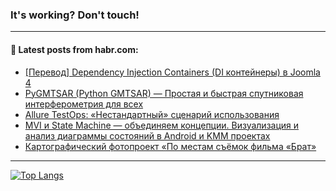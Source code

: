 ### It's working? Don't touch!

---
<!--
#### 🛠️ Technical stack:

![C++](https://img.shields.io/badge/C++-informational?logo=c%2B%2B&style=flat&logoColor=white&color=9C033A)
![Java](https://img.shields.io/badge/Java-informational?logo=java&style=flat&logoColor=white&color=007396)
![Kotlin](https://img.shields.io/badge/Kotlin-informational?logo=Kotlin&style=flat&logoColor=white&color=0095D5)
![JS](https://img.shields.io/badge/JS-informational?logo=javaScript&style=flat&logoColor=black&color=F7Df1E) <br>
![HTML5](https://img.shields.io/badge/HTML5-informational?logo=html5&style=flat&logoColor=white&color=E34F26)
![CSS3](https://img.shields.io/badge/CSS3-informational?logo=css3&style=flat&logoColor=white&color=157286)
![Sass](https://img.shields.io/badge/Saas-informational?logo=sass&style=flat&logoColor=white&color=hotpink)
![PHP](https://img.shields.io/badge/PHP-informational?logo=php&style=flat&logoColor=white&color=777BB4) <br>
![WebPAck](https://img.shields.io/badge/WebPack-informational?logo=webPack&style=flat&logoColor=white&color=FF6F00)
![Bootstrap](https://img.shields.io/badge/Bootstrap-informational?logo=Bootstrap&style=flat&logoColor=white&color=7952B3)
![MySQL](https://img.shields.io/badge/MySQL-informational?logo=MySQL&style=flat&logoColor=white&color=00f) <br>
![NodeJS](https://img.shields.io/badge/NodeJS-informational?logo=node.js&style=flat&logoColor=white&color=43853D)
![Spring](https://img.shields.io/badge/Spring-informational?logo=Spring&style=flat&logoColor=white&color=0A9EDC)
![Angular](https://img.shields.io/badge/Vue-informational?logo=vue.js&style=flat&logoColor=white&color=red)
![Git](https://img.shields.io/badge/Git-informational?logo=git&style=flat&logoColor=white&color=darkorange)

___
-->

#### 💬 Latest posts from habr.com:

<!-- BLOG-POST-LIST:START -->
- [[Перевод] Dependency Injection Containers &lpar;DI контейнеры&rpar; в Joomla 4](https://habr.com/ru/post/692342/?utm_source=habrahabr&utm_medium=rss&utm_campaign=692342)
- [PyGMTSAR &lpar;Python GMTSAR&rpar; — Простая и быстрая спутниковая интерферометрия для всех](https://habr.com/ru/post/692334/?utm_source=habrahabr&utm_medium=rss&utm_campaign=692334)
- [Allure TestOps: «Нестандартный» сценарий использования](https://habr.com/ru/post/691660/?utm_source=habrahabr&utm_medium=rss&utm_campaign=691660)
- [MVI и State Machine — объединяем концепции. Визуализация и анализ диаграммы состояний в Android и KMM проектах](https://habr.com/ru/post/691446/?utm_source=habrahabr&utm_medium=rss&utm_campaign=691446)
- [Картографический фотопроект «По местам съёмок фильма «Брат»](https://habr.com/ru/post/692282/?utm_source=habrahabr&utm_medium=rss&utm_campaign=692282)
<!-- BLOG-POST-LIST:END -->

---

[![Top Langs](https://github-readme-stats.vercel.app/api/top-langs/?username=zloylis&layout=compact&hide_border=true&theme=dracula)](https://github.com/zloylis)

